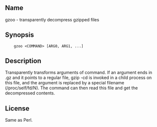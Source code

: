 ## Name
gzoo - transparently decompress gzipped files

## Synopsis
        gzoo <COMMAND> [ARG0, ARG1, ...]

## Description
Transparently transforms arguments of command. 
If an argument ends in .gz and it points to a regular file, gzip -cd is invoked in a child process on this file, and the argument is replaced by a special filename (/proc/self/fd/N). 
The command can then read this file and get the decompressed contents.

## License
Same as Perl.

